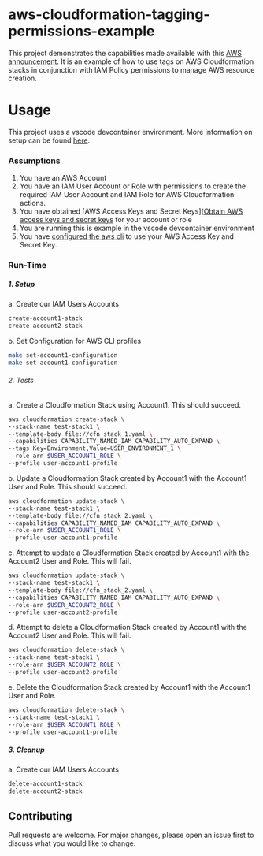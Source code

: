 # aws-cloudformation-tagging-permissions-example
This project demonstrates the capabilities made available with this [AWS announcement](https://aws.amazon.com/about-aws/whats-new/2019/05/announcing-tag-based-access-control-for-aws-cloudformation/). It is an example of how to use tags on AWS Cloudformation stacks in conjunction with IAM Policy permissions to manage AWS resource creation.



# Usage

This project uses a vscode devcontainer environment. More information on setup can be found [here](https://code.visualstudio.com/docs/remote/containers).

### Assumptions 
1. You have an AWS Account 
2. You have an IAM User Account or Role with permissions to create the required IAM User Account and IAM Role for AWS Cloudformation actions.
3. You have obtained [AWS Access Keys and Secret Keys]([Obtain AWS access keys and secret keys](https://docs.aws.amazon.com/general/latest/gr/aws-sec-cred-types.html#access-keys-and-secret-access-keys) for your account or role
4. You are running this is example in the vscode devcontainer environment
5. You have [configured the aws cli](https://docs.aws.amazon.com/cli/latest/userguide/cli-configure-quickstart.html#cli-configure-quickstart-config) to use your AWS Access Key and Secret Key.

### Run-Time
##### 1. Setup 
a. Create our IAM Users Accounts
```bash
create-account1-stack
create-account2-stack 
```
b. Set Configuration for AWS CLI profiles
```bash
make set-account1-configuration
make set-account1-configuration
```

###### 2. Tests
a. Create a Cloudformation Stack using Account1. This should succeed.
```bash
aws cloudformation create-stack \
--stack-name test-stack1 \
--template-body file://cfn_stack_1.yaml \
--capabilities CAPABILITY_NAMED_IAM CAPABILITY_AUTO_EXPAND \
--tags Key=Environment,Value=USER_ENVIRONMENT_1 \
--role-arn $USER_ACCOUNT1_ROLE \
--profile user-account1-profile
```

b. Update a Cloudformation Stack created by Account1 with the Account1 User and Role. This should succeed.
```bash
aws cloudformation update-stack \
--stack-name test-stack1 \
--template-body file://cfn_stack_2.yaml \
--capabilities CAPABILITY_NAMED_IAM CAPABILITY_AUTO_EXPAND \
--role-arn $USER_ACCOUNT1_ROLE \
--profile user-account1-profile
```

c. Attempt to update a Cloudformation Stack created by Account1 with the Account2 User and Role. This will fail.
```bash
aws cloudformation update-stack \
--stack-name test-stack1 \
--template-body file://cfn_stack_2.yaml \
--capabilities CAPABILITY_NAMED_IAM CAPABILITY_AUTO_EXPAND \
--role-arn $USER_ACCOUNT2_ROLE \
--profile user-account2-profile
```

d. Attempt to delete a Cloudformation Stack created by Account1 with the Account2 User and Role. This will fail.
```bash
aws cloudformation delete-stack \
--stack-name test-stack1 \
--role-arn $USER_ACCOUNT2_ROLE \
--profile user-account2-profile
```

e. Delete the Cloudformation Stack created by Account1 with the Account1 User and Role.
```bash
aws cloudformation delete-stack \
--stack-name test-stack1 \
--role-arn $USER_ACCOUNT1_ROLE \
--profile user-account1-profile
```

##### 3. Cleanup 
a. Create our IAM Users Accounts
```bash
delete-account1-stack
delete-account2-stack 
```

## Contributing
Pull requests are welcome. For major changes, please open an issue first to discuss what you would like to change.
